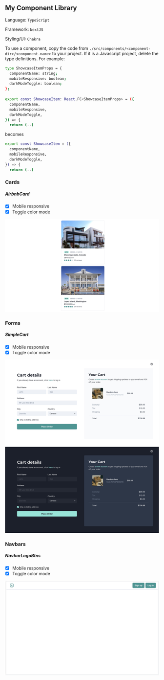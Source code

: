 ## My Component Library

Language: `TypeScript`

Framework: `NextJS`

Styling/UI: `Chakra`

To use a component, copy the code from `./src/components/<component-dir>/<component-name>` to your project. If it is a Javascript project, delete the type definitions. For example:
```sh
type ShowcaseItemProps = {
  componentName: string;
  mobileResponsive: boolean;
  darkModeToggle: boolean;
};

export const ShowcaseItem: React.FC<ShowcaseItemProps> = ({
  componentName,
  mobileResponsive,
  darkModeToggle,
}) => {
  return (..)
```
becomes
```sh
export const ShowcaseItem = ({
  componentName,
  mobileResponsive,
  darkModeToggle,
}) => {
  return (..)
```

### Cards 

##### AirbnbCard
- [x] Mobile responsive
- [x] Toggle color mode

![Simple cart page](./docs/AirbnbCard1.jpg)

### Forms 

##### SimpleCart
- [x] Mobile responsive
- [x] Toggle color mode

![Simple cart page](./docs/SimpleCart1.jpg)
![Simple cart page](./docs/SimpleCart2.jpg)

### Navbars 

##### NavbarLogoBtns
- [x] Mobile responsive
- [x] Toggle color mode

![Simple cart page](./docs/NavbarLogoBtns.jpg)